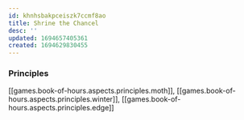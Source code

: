 ```yaml
---
id: khnhsbakpceiszk7ccmf8ao
title: Shrine the Chancel
desc: ''
updated: 1694657405361
created: 1694629830455
---
```


### Principles

[[games.book-of-hours.aspects.principles.moth]], [[games.book-of-hours.aspects.principles.winter]], [[games.book-of-hours.aspects.principles.edge]]
